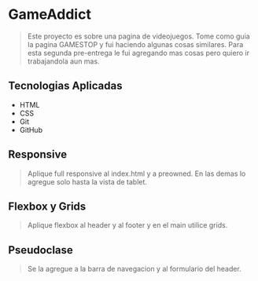 # GameAddict

> Este proyecto es sobre una pagina de videojuegos. Tome como guia la pagina GAMESTOP y fui haciendo algunas cosas similares. Para esta segunda pre-entrega le fui agregando mas cosas pero quiero ir trabajandola aun mas.

## Tecnologias Aplicadas
- HTML
- CSS
- Git
- GitHub

## Responsive
> Aplique full responsive al index.html y a preowned. En las demas lo agregue solo hasta la vista de tablet.

## Flexbox y Grids
> Aplique flexbox al header y al footer y en el main utilice grids.

## Pseudoclase
> Se la agregue a la barra de navegacion y al formulario del header.

